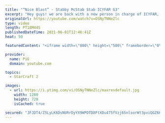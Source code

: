 ```yaml
---
title: "“Nice Blast” - Stabby McStab Stab ICYFAR G3"
excerpt: "Hey guys! we are back with a new person in charge of ICYFAR, yes this means that the email for submissions HAS CHANGED!    In this week’s episode of I Cast Your Freakin Awesome Replays (ICYFAR) players sent in their replays where they were limited to a maximum of 40 workers!    CURRENT ICYFAR CHALLENGE:"
originalUrl: https://youtube.com/watch?v=OSNyTNNeZlc
type: video
length: PT18M44S
publishedDateTime: 2021-06-01T12:46:41Z
heat: 50

featuredContent: "<iframe width=\"800\" height=\"500\" frameborder=\"0\" src=\"https://www.youtube.com/embed/OSNyTNNeZlc\" allow=\"accelerometer; autoplay; encrypted-media; gyroscope; picture-in-picture\" allowfullscreen></iframe>"

provider:
  name: PiG
  domain: youtube.com

topics:
  - StarCraft 2

images:
  - url: https://i.ytimg.com/vi/OSNyTNNeZlc/maxresdefault.jpg
    width: 1280
    height: 720
    isCached: true

secured: "JFJDT4/ZSLyLK6DsNURrDyYX9WPDTD8FtXDu475fVzj65nlsorWt3pviQGZ6HVoLAMRiAKkzflSlk3g0MRHYdSMewqVrAUD6MoMidtzQ4DgYnmohiGWFYF9iR8ruhwAHGppodKJ0RUWmFP/AaqNA9n026L4EJnHWNoGKbNuWMLFW6ib0KW0IsvUszGUWbPnWQEJtl72x/Lp1NOs9tLnrjljLQiRZzWInEOfa/Yy2YP0alF+imOHU9zOQKz28jdLaqH7Mf7FRMmeRZgFdvY7R7I+93bo2GZJqXfyEb6h/Uxyi01yKEP5975Cs70qL8HTLt2VWOTMUgCobBurouvkOAV8/zYwzwuebMdwjkZ8RX2PM0uJgx3mB7puvjrmW1qBr1jBy9CCOQKFg6Kc+r/pPkT0xK8fW6Q8KTRsYNHVXPLc=;aDOdITi3XMZQq2mQkMFu0A=="
---
```


